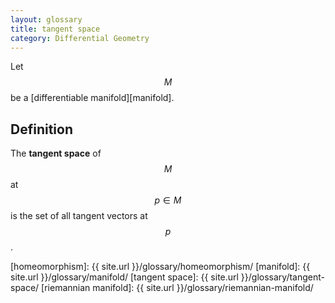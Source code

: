 ```yaml
---
layout: glossary
title: tangent space
category: Differential Geometry
---
```


Let $$ M $$ be a [differentiable manifold][manifold].

## Definition
The **tangent space** of $$ M $$ at $$ p \in M $$ is the set of all tangent vectors at $$ p $$.


[homeomorphism]: {{ site.url }}/glossary/homeomorphism/
[manifold]: {{ site.url }}/glossary/manifold/
[tangent space]: {{ site.url }}/glossary/tangent-space/
[riemannian manifold]: {{ site.url }}/glossary/riemannian-manifold/